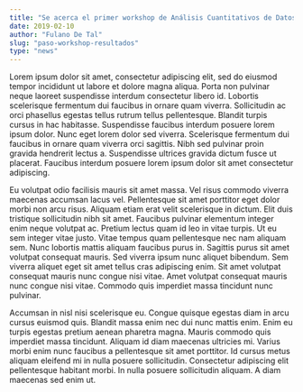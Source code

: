```yaml
---
title: "Se acerca el primer workshop de Análisis Cuantitativos de Datos Lingüísticos"
date: 2019-02-10
author: "Fulano De Tal"
slug: "paso-workshop-resultados"
type: "news"
---
```


Lorem ipsum dolor sit amet, consectetur adipiscing elit, sed do eiusmod tempor incididunt ut labore et dolore magna aliqua. Porta non pulvinar neque laoreet suspendisse interdum consectetur libero id. Lobortis scelerisque fermentum dui faucibus in ornare quam viverra. Sollicitudin ac orci phasellus egestas tellus rutrum tellus pellentesque. Blandit turpis cursus in hac habitasse. Suspendisse faucibus interdum posuere lorem ipsum dolor. Nunc eget lorem dolor sed viverra. Scelerisque fermentum dui faucibus in ornare quam viverra orci sagittis. Nibh sed pulvinar proin gravida hendrerit lectus a. Suspendisse ultrices gravida dictum fusce ut placerat. Faucibus interdum posuere lorem ipsum dolor sit amet consectetur adipiscing.

Eu volutpat odio facilisis mauris sit amet massa. Vel risus commodo viverra maecenas accumsan lacus vel. Pellentesque sit amet porttitor eget dolor morbi non arcu risus. Aliquam etiam erat velit scelerisque in dictum. Elit duis tristique sollicitudin nibh sit amet. Faucibus pulvinar elementum integer enim neque volutpat ac. Pretium lectus quam id leo in vitae turpis. Ut eu sem integer vitae justo. Vitae tempus quam pellentesque nec nam aliquam sem. Nunc lobortis mattis aliquam faucibus purus in. Sagittis purus sit amet volutpat consequat mauris. Sed viverra ipsum nunc aliquet bibendum. Sem viverra aliquet eget sit amet tellus cras adipiscing enim. Sit amet volutpat consequat mauris nunc congue nisi vitae. Amet volutpat consequat mauris nunc congue nisi vitae. Commodo quis imperdiet massa tincidunt nunc pulvinar.

Accumsan in nisl nisi scelerisque eu. Congue quisque egestas diam in arcu cursus euismod quis. Blandit massa enim nec dui nunc mattis enim. Enim eu turpis egestas pretium aenean pharetra magna. Mauris commodo quis imperdiet massa tincidunt. Aliquam id diam maecenas ultricies mi. Varius morbi enim nunc faucibus a pellentesque sit amet porttitor. Id cursus metus aliquam eleifend mi in nulla posuere sollicitudin. Consectetur adipiscing elit pellentesque habitant morbi. In nulla posuere sollicitudin aliquam. A diam maecenas sed enim ut.
